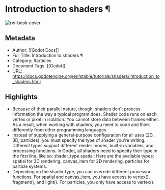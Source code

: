 # Introduction to shaders ¶

![rw-book-cover](https://readwise-assets.s3.amazonaws.com/static/images/article3.5c705a01b476.png)

## Metadata
- Author: [[Godot Docs]]
- Full Title: Introduction to shaders ¶
- Category: #articles
- Document Tags: [[Godot]] 
- URL: https://docs.godotengine.org/en/stable/tutorials/shaders/introduction_to_shaders.html

## Highlights
- Because of their parallel nature, though, shaders don't process information the way a typical program does. Shader code runs on each vertex or pixel in isolation. You cannot store data between frames either. As a result, when working with shaders, you need to code and think differently from other programming languages.
- Instead of supplying a general-purpose configuration for all uses (2D, 3D, particles), you must specify the type of shader you're writing. Different types support different render modes, built-in variables, and processing functions.
  In Godot, all shaders need to specify their type in the first line, like so:
  shader_type spatial;
  Here are the available types:
  spatial for 3D rendering.
  canvas_item for 2D rendering.
  particles for particle systems.
- Depending on the shader type, you can override different processor functions. For spatial and canvas_item, you have access to vertex(), fragment(), and light(). For particles, you only have access to vertex().
